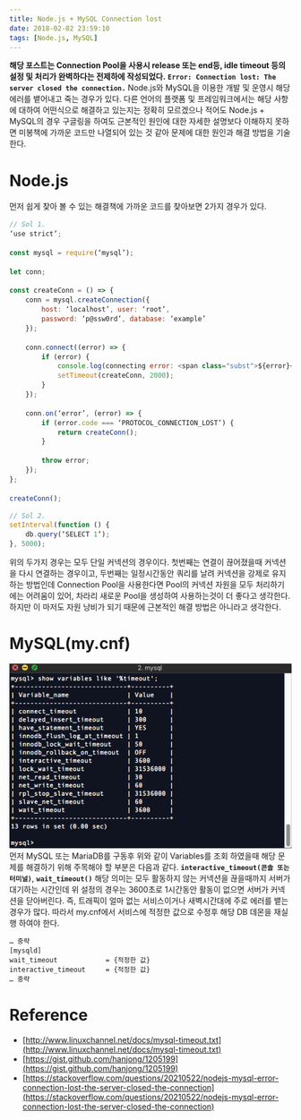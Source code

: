 ```yaml
---
title: Node.js + MySQL Connection lost
date: 2018-02-02 23:59:10
tags: [Node.js, MySQL]
---
```

**해당 포스트는 Connection Pool을 사용시 release 또는 end등, idle timeout 등의 설정 및 처리가 완벽하다는 전제하에 작성되었다.**
**`Error: Connection lost: The server closed the connection.`** Node.js와 MySQL을 이용한 개발 및 운영시 해당 에러를 뱉어내고 죽는 경우가 있다. 다른 언어의 플랫폼 및 프레임워크에서는 해당 사항에 대하여 어떤식으로 해결하고 있는지는 정확히 모르겠으나 적어도 Node.js + MySQL의 경우 구글링을 하여도 근본적인 원인에 대한 자세한 설명보다 이해하지 못하면 미봉책에 가까운 코드만 나열되어 있는 것 같아 문제에 대한 원인과 해결 방법을 기술한다.

# Node.js

먼저 쉽게 찾아 볼 수 있는 해결책에 가까운 코드를 찾아보면 2가지 경우가 있다.

``` javascript
// Sol 1.
‘use strict’;

const mysql = require(‘mysql’);

let conn;

const createConn = () => {
	conn = mysql.createConnection({
		host: ‘localhost’, user: ‘root’,
		password: ‘p@ssw0rd’, database: ‘example’
	});

	conn.connect((error) => {
		if (error) {
			console.log(connecting error: <span class="subst">${error}</span>);
			setTimeout(createConn, 2000);
		}
	});

	conn.on(‘error’, (error) => {
		if (error.code === ‘PROTOCOL_CONNECTION_LOST’) {
			return createConn();
		}

		throw error;
	});
};

createConn();
```

``` javascript
// Sol 2.
setInterval(function () {
 	db.query(‘SELECT 1’);
}, 5000);
```

위의 두가지 경우는 모두 단일 커넥션의 경우이다. 첫번째는 연결이 끊어졌을때 커넥션을 다시 연결하는 경우이고, 두번째는 일정시간동안 쿼리를 날려 커넥션을 강제로 유지하는 방법인데 Connection Pool을 사용한다면 Pool의 커넥션 자원을 모두 처리하기에는 어려움이 있어, 차라리 새로운 Pool을 생성하여 사용하는것이 더 좋다고 생각한다. 하지만 이 마저도 자원 낭비가 되기 때문에 근본적인 해결 방법은 아니라고 생각한다.

# MySQL(my.cnf)

![nodejs-mysql-connection-lost-1](/images/nodejs-mysql-connection-lost-1.png)
먼저 MySQL 또는 MariaDB를 구동후 위와 같이 Variables를 조회 하였을때 해당 문제를 해결하기 위해 주목해야 할 부분은 다음과 같다. **`interactive_timeout(콘솔 또는 터미널)`**, **`wait_timeout()`** 해당 의미는 모두 활동하지 않는 커넥션을 끊을때까지 서버가 대기하는 시간인데 위 설정의 경우는 3600초로 1시간동안 활동이 없으면 서버가 커넥션을 닫아버린다. 즉, 트래픽이 얼마 없는 서비스이거나 새벽시간대에 주로 에러를 뱉는 경우가 많다. 따라서 my.cnf에서 서비스에 적정한 값으로 수정후 해당 DB 데몬을 재실행 하여야 한다.

``` bash
… 중략
[mysqld]
wait_timeout            = {적정한 값}
interactive_timeout     = {적정한 값}
… 중략
```

# Reference

*   [http://www.linuxchannel.net/docs/mysql-timeout.txt](http://www.linuxchannel.net/docs/mysql-timeout.txt)
*   [https://gist.github.com/hanjong/1205199](https://gist.github.com/hanjong/1205199)
*   [https://stackoverflow.com/questions/20210522/nodejs-mysql-error-connection-lost-the-server-closed-the-connection](https://stackoverflow.com/questions/20210522/nodejs-mysql-error-connection-lost-the-server-closed-the-connection)
